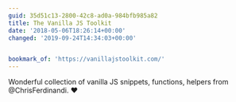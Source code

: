 ```yaml
---
guid: 35d51c13-2800-42c8-ad0a-984bfb985a82
title: The Vanilla JS Toolkit
date: '2018-05-06T18:26:14+00:00'
changed: '2019-09-24T14:34:03+00:00'


bookmark_of: 'https://vanillajstoolkit.com/'
---
```



Wonderful collection of vanilla JS snippets, functions, helpers from @ChrisFerdinandi. ❤️
